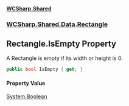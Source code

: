 #### [WCSharp.Shared](README.md 'README')
### [WCSharp.Shared.Data](WCSharp.Shared.Data.md 'WCSharp.Shared.Data').[Rectangle](WCSharp.Shared.Data.Rectangle.md 'WCSharp.Shared.Data.Rectangle')

## Rectangle.IsEmpty Property

A Rectangle is empty if its width or height is 0.

```csharp
public bool IsEmpty { get; }
```

#### Property Value
[System.Boolean](https://docs.microsoft.com/en-us/dotnet/api/System.Boolean 'System.Boolean')